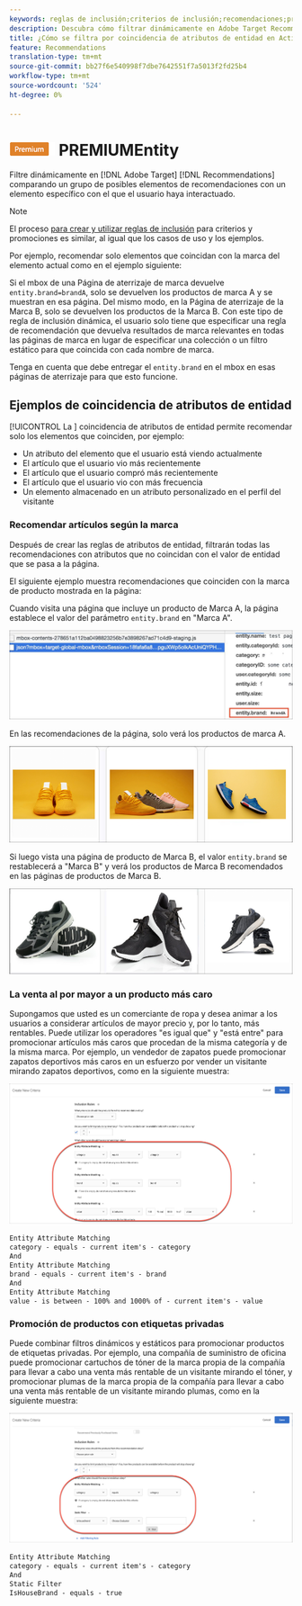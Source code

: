 ```yaml
---
keywords: reglas de inclusión;criterios de inclusión;recomendaciones;promoción;promociones;filtrado dinámico;dinámico;coincidencia de atributos de entidad
description: Descubra cómo filtrar dinámicamente en Adobe Target Recommendations comparando un grupo de elementos potenciales con un elemento específico con el que el usuario ha interactuado.
title: ¿Cómo se filtra por coincidencia de atributos de entidad en Actividades de Recommendations?
feature: Recommendations
translation-type: tm+mt
source-git-commit: bb27f6e540998f7dbe7642551f7a5013f2fd25b4
workflow-type: tm+mt
source-wordcount: '524'
ht-degree: 0%

---
```



# ![Coincidencia de atributos ](/help/assets/premium.png) PREMIUMEntity

Filtre dinámicamente en [!DNL Adobe Target] [!DNL Recommendations] comparando un grupo de posibles elementos de recomendaciones con un elemento específico con el que el usuario haya interactuado.

>[!NOTE]
>
>El proceso [para crear y utilizar reglas de inclusión](/help/c-recommendations/c-algorithms/use-dynamic-and-static-inclusion-rules.md) para criterios y promociones es similar, al igual que los casos de uso y los ejemplos.

Por ejemplo, recomendar solo elementos que coincidan con la marca del elemento actual como en el ejemplo siguiente:

Si el mbox de una Página de aterrizaje de marca devuelve `entity.brand=brandA`, solo se devuelven los productos de marca A y se muestran en esa página. Del mismo modo, en la Página de aterrizaje de la Marca B, solo se devuelven los productos de la Marca B. Con este tipo de regla de inclusión dinámica, el usuario solo tiene que especificar una regla de recomendación que devuelva resultados de marca relevantes en todas las páginas de marca en lugar de especificar una colección o un filtro estático para que coincida con cada nombre de marca.

Tenga en cuenta que debe entregar el `entity.brand` en el mbox en esas páginas de aterrizaje para que esto funcione.

## Ejemplos de coincidencia de atributos de entidad

[!UICONTROL La ] coincidencia de atributos de entidad permite recomendar solo los elementos que coinciden, por ejemplo:

* Un atributo del elemento que el usuario está viendo actualmente
* El artículo que el usuario vio más recientemente
* El artículo que el usuario compró más recientemente
* El artículo que el usuario vio con más frecuencia
* Un elemento almacenado en un atributo personalizado en el perfil del visitante

### Recomendar artículos según la marca

Después de crear las reglas de atributos de entidad, filtrarán todas las recomendaciones con atributos que no coincidan con el valor de entidad que se pasa a la página.

El siguiente ejemplo muestra recomendaciones que coinciden con la marca de producto mostrada en la página:

Cuando visita una página que incluye un producto de Marca A, la página establece el valor del parámetro `entity.brand` en &quot;Marca A&quot;.

![Ejemplo de llamada de Destinatario](/help/c-recommendations/c-algorithms/assets/example-target-call.png)

En las recomendaciones de la página, solo verá los productos de marca A.

![Recomendaciones de marca A](/help/c-recommendations/c-algorithms/assets/brandA.png)

Si luego vista una página de producto de Marca B, el valor `entity.brand` se restablecerá a &quot;Marca B&quot; y verá los productos de Marca B recomendados en las páginas de productos de Marca B.

![Recomendaciones para la marca B](/help/c-recommendations/c-algorithms/assets/brandB.png)

### La venta al por mayor a un producto más caro

Supongamos que usted es un comerciante de ropa y desea animar a los usuarios a considerar artículos de mayor precio y, por lo tanto, más rentables. Puede utilizar los operadores &quot;es igual que&quot; y &quot;está entre&quot; para promocionar artículos más caros que procedan de la misma categoría y de la misma marca. Por ejemplo, un vendedor de zapatos puede promocionar zapatos deportivos más caros en un esfuerzo por vender un visitante mirando zapatos deportivos, como en la siguiente muestra:

![Ventas](/help/c-recommendations/c-algorithms/assets/upsell.png)

```
Entity Attribute Matching
category - equals - current item's - category 
And 
Entity Attribute Matching
brand - equals - current item's - brand 
And 
Entity Attribute Matching
value - is between - 100% and 1000% of - current item's - value
```

### Promoción de productos con etiquetas privadas

Puede combinar filtros dinámicos y estáticos para promocionar productos de etiquetas privadas. Por ejemplo, una compañía de suministro de oficina puede promocionar cartuchos de tóner de la marca propia de la compañía para llevar a cabo una venta más rentable de un visitante mirando el tóner, y promocionar plumas de la marca propia de la compañía para llevar a cabo una venta más rentable de un visitante mirando plumas, como en la siguiente muestra:

![Marca de casa](/help/c-recommendations/c-algorithms/assets/housebrand.png)

```
Entity Attribute Matching
category - equals - current item's - category 
And
Static Filter
IsHouseBrand - equals - true
```
